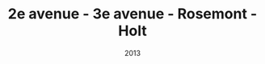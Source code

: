 ---
title: 2e avenue - 3e avenue - Rosemont - Holt
date: '2013'
type: ruelle_verte
district: rosemont
position: { lng: -73.58301026547954, lat: 45.54824039206045 }
image: ./12052510_899802130097040_2063080373349240129_o.jpg
credit: Arrondissement de Rosemont - La Petite-Patrie
creditlink: https://www.facebook.com/arrondissementRPP
---